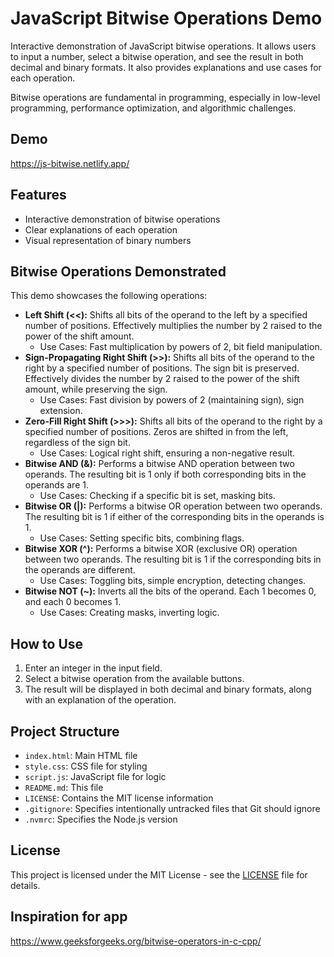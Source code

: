# JavaScript Bitwise Operations Demo

Interactive demonstration of JavaScript bitwise operations. It allows users to input a number, select a bitwise operation, and see the result in both decimal and binary formats. It also provides explanations and use cases for each operation.

Bitwise operations are fundamental in programming, especially in low-level programming, performance optimization, and algorithmic challenges.

## Demo

https://js-bitwise.netlify.app/

## Features

- Interactive demonstration of bitwise operations
- Clear explanations of each operation
- Visual representation of binary numbers

## Bitwise Operations Demonstrated

This demo showcases the following operations:

- **Left Shift (<<):** Shifts all bits of the operand to the left by a specified number of positions. Effectively multiplies the number by 2 raised to the power of the shift amount.
  - Use Cases: Fast multiplication by powers of 2, bit field manipulation.
- **Sign-Propagating Right Shift (>>):** Shifts all bits of the operand to the right by a specified number of positions. The sign bit is preserved. Effectively divides the number by 2 raised to the power of the shift amount, while preserving the sign.
  - Use Cases: Fast division by powers of 2 (maintaining sign), sign extension.
- **Zero-Fill Right Shift (>>>):** Shifts all bits of the operand to the right by a specified number of positions. Zeros are shifted in from the left, regardless of the sign bit.
  - Use Cases: Logical right shift, ensuring a non-negative result.
- **Bitwise AND (&):** Performs a bitwise AND operation between two operands. The resulting bit is 1 only if both corresponding bits in the operands are 1.
  - Use Cases: Checking if a specific bit is set, masking bits.
- **Bitwise OR (|):** Performs a bitwise OR operation between two operands. The resulting bit is 1 if either of the corresponding bits in the operands is 1.
  - Use Cases: Setting specific bits, combining flags.
- **Bitwise XOR (^):** Performs a bitwise XOR (exclusive OR) operation between two operands. The resulting bit is 1 if the corresponding bits in the operands are different.
  - Use Cases: Toggling bits, simple encryption, detecting changes.
- **Bitwise NOT (~):** Inverts all the bits of the operand. Each 1 becomes 0, and each 0 becomes 1.
  - Use Cases: Creating masks, inverting logic.

## How to Use

1.  Enter an integer in the input field.
2.  Select a bitwise operation from the available buttons.
3.  The result will be displayed in both decimal and binary formats, along with an explanation of the operation.

## Project Structure

- `index.html`: Main HTML file
- `style.css`: CSS file for styling
- `script.js`: JavaScript file for logic
- `README.md`: This file
- `LICENSE`: Contains the MIT license information
- `.gitignore`: Specifies intentionally untracked files that Git should ignore
- `.nvmrc`: Specifies the Node.js version

## License

This project is licensed under the MIT License - see the [LICENSE](LICENSE) file for details.

## Inspiration for app

https://www.geeksforgeeks.org/bitwise-operators-in-c-cpp/
